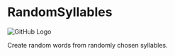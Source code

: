 # RandomSyllables
![GitHub Logo](/resources/logo.png)

Create random words from randomly chosen syllables.
